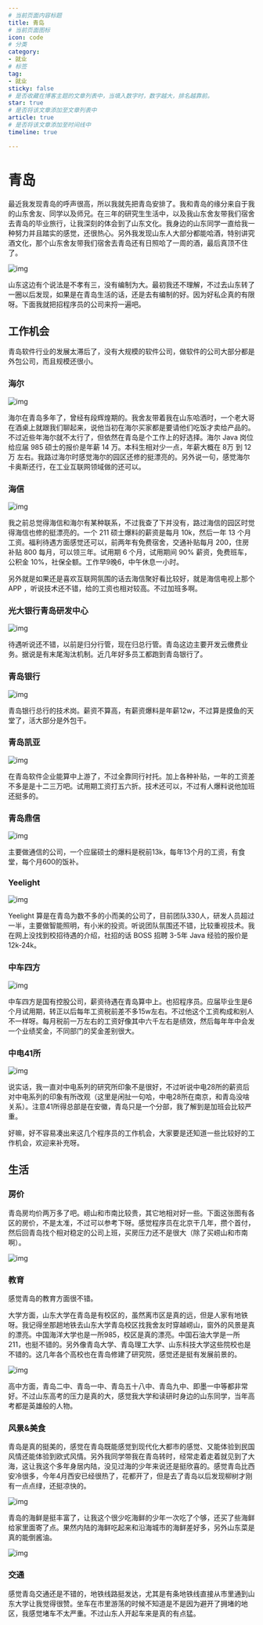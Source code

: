 ```yaml
---
# 当前页面内容标题
title: 青岛
# 当前页面图标
icon: code
# 分类
category:
- 就业
# 标签
tag:
- 就业
sticky: false
# 是否收藏在博客主题的文章列表中，当填入数字时，数字越大，排名越靠前。
star: true
# 是否将该文章添加至文章列表中
article: true
# 是否将该文章添加至时间线中
timeline: true

---
```




# 青岛

最近我发现青岛的呼声很高，所以我就先把青岛安排了。我和青岛的缘分来自于我的山东舍友、同学以及师兄。在三年的研究生生活中，以及我山东舍友带我们宿舍去青岛的毕业旅行，让我深刻的体会到了山东文化。我身边的山东同学一直给我一种努力并且踏实的感觉，还很热心。另外我发现山东人大部分都能哈酒，特别讲究酒文化，那个山东舍友带我们宿舍去青岛还有日照哈了一周的酒，最后真顶不住了。

![img](https://img-blog.csdnimg.cn/20210804214746833.png)

山东这边有个说法是不孝有三，没有编制为大。最初我还不理解，不过去山东转了一圈以后发现，如果是在青岛生活的话，还是去有编制的好。因为好私企真的有限呀。下面我就把招程序员的公司来捋一遍吧。

## 工作机会

青岛软件行业的发展太滞后了，没有大规模的软件公司，做软件的公司大部分都是外包公司，而且规模还很小。

### 海尔

![img](https://img-blog.csdnimg.cn/20210804214859517.png)

海尔在青岛多年了，曾经有段辉煌期的。我舍友带着我在山东哈酒时，一个老大哥在酒桌上就跟我们聊起来，说他当初在海尔买家都是要请他们吃饭才卖给产品的。不过近些年海尔就不太行了，但依然在青岛是个工作上的好选择。海尔 Java 岗位给应届 985 硕士的报价是年薪 14 万。本科生相对少一点，年薪大概在 8万 到 12万 左右。我路过海尔时感觉海尔的园区还修的挺漂亮的。另外说一句，感觉海尔卡奥斯还行，在工业互联网领域做的还可以。

### 海信

![img](https://img-blog.csdnimg.cn/20210804214927403.png)

我之前总觉得海信和海尔有某种联系，不过我查了下并没有，路过海信的园区时觉得海信也修的挺漂亮的。一个 211 硕士爆料的薪资是每月 10k，然后一年 13 个月工资。福利待遇方面感觉还可以，前两年有免费宿舍，交通补贴每月 200，住房补贴 800 每月，可以领三年。试用期 6 个月，试用期间 90% 薪资，免费班车，公积金 10%，社保全额。工作早9晚6，中午休息一小时。

另外就是如果还是喜欢互联网氛围的话去海信聚好看比较好，就是海信电视上那个 APP ，听说技术还不错，给的工资也相对较高。不过加班多啊。

### 光大银行青岛研发中心

![img](https://img-blog.csdnimg.cn/20210804214953810.png)

待遇听说还不错，以前是归分行管，现在归总行管。青岛这边主要开发云缴费业务。据说是有末尾淘汰机制。近几年好多员工都跑到青岛银行了。

### 青岛银行

![img](https://img-blog.csdnimg.cn/20210804215022395.png)

青岛银行总行的技术岗。薪资不算高，有薪资爆料是年薪12w，不过算是摸鱼的天堂了，活大部分是外包干。

### 青岛凯亚

![img](https://img-blog.csdnimg.cn/20210804215053463.png)

在青岛软件企业能算中上游了，不过全靠同行衬托。加上各种补贴，一年的工资差不多是是十二三万吧。试用期工资打五六折。技术还可以，不过有人爆料说他加班还挺多的。

### 青岛鼎信

![img](https://img-blog.csdnimg.cn/20210804215117953.png)

主要做通信的公司，一个应届硕士的爆料是税前13k，每年13个月的工资，有食堂，每个月600的饭补。

### Yeelight

![img](https://img-blog.csdnimg.cn/20210804215147653.png)

Yeelight 算是在青岛为数不多的小而美的公司了，目前团队330人，研发人员超过一半，主要做智能照明，有小米的投资。听说团队氛围还不错，比较重视技术。我在网上没找到校招待遇的介绍，社招的话 BOSS 招聘 3-5年 Java 经验的报价是 12k-24k。

### 中车四方

![img](https://img-blog.csdnimg.cn/2021080421522669.png)

中车四方是国有控股公司，薪资待遇在青岛算中上。也招程序员。应届毕业生是6个月试用期，转正以后每年工资税前差不多15w左右。不过他这个工资构成和别人不一样呀。每月税前一万左右的工资好像其中六千左右是绩效，然后每年年中会发一个业绩奖金，不同部门的奖金差别很大。

### 中电41所

![img](https://img-blog.csdnimg.cn/20210804215432551.png)

说实话，我一直对中电系列的研究所印象不是很好，不过听说中电28所的薪资后对中电系列的印象有所改观（这里是闲扯一句哈，中电28所在南京，和青岛没啥关系）。注意41所得总部是在安徽，青岛只是一个分部，我了解到是加班会比较严重。

好嘛，好不容易凑出来这几个程序员的工作机会，大家要是还知道一些比较好的工作机会，欢迎来补充呀。

## 生活

### 房价

青岛房均价两万多了吧。崂山和市南比较贵，其它地相对好一些。下面这张图有各区的房价，不是太准，不过可以参考下呀。感觉程序员在北京干几年，攒个首付，然后回青岛找个相对稳定的公司上班，买房压力还不是很大（除了买崂山和市南啊）。

![img](https://img-blog.csdnimg.cn/20210804215406692.png)

### 教育

感觉青岛的教育方面很不错。

大学方面，山东大学在青岛是有校区的，虽然离市区是真的远，但是人家有地铁呀。我记得坐那趟地铁去山东大学青岛校区找我舍友时穿越崂山，窗外的风景是真的漂亮。中国海洋大学也是一所985，校区是真的漂亮。中国石油大学是一所211，也挺不错的。另外像青岛大学、青岛理工大学、山东科技大学这些院校也是不错的。这几年各个高校也在青岛修建了研究院，感觉还是挺有发展前景的。

![img](https://img-blog.csdnimg.cn/20210804215506599.png)

高中方面，青岛二中、青岛一中、青岛五十八中、青岛九中、即墨一中等都非常好。不过山东高考的压力是真的大，感觉我大学和读研时身边的山东同学，当年高考都是英雄般的人物。

### 风景&美食

青岛是真的挺美的，感觉在青岛既能感觉到现代化大都市的感觉、又能体验到民国风情还能体验到欧式风情。另外我同学带我在青岛转时，经常走着走着就见到了大海，这让我这个多年身居内陆，没见过海的少年来说还是挺欣喜的。感觉青岛比西安冷很多，今年4月西安已经很热了，花都开了，但是去了青岛以后发现柳树才刚有一点点绿，还挺凉快的。

![img](https://img-blog.csdnimg.cn/20210804215537780.png)

青岛的海鲜是挺丰富了，让我这个很少吃海鲜的少年一次吃了个够，还买了些海鲜给家里面寄了点。果然内陆的海鲜吃起来和沿海城市的海鲜差好多，另外山东菜是真的能倒酱油。

![img](https://img-blog.csdnimg.cn/20210804215611678.png)

### 交通

感觉青岛交通还是不错的，地铁线路挺发达，尤其是有条地铁线直接从市里通到山东大学让我觉得很赞。坐车在市里游荡的时候不知道是不是因为避开了拥堵的地区，我感觉堵车不太严重。不过山东人开起车来是真的有点猛。
